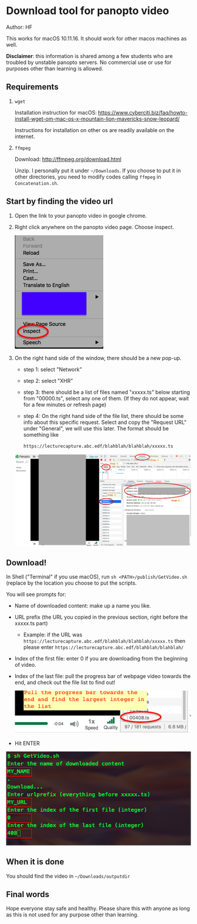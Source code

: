 # Download tool for panopto video

Author: HF

This works for macOS 10.11.16. It should work for other macos machines as well. 

**Disclaimer**: this information is shared among a few students who are troubled by unstable panopto servers. No commercial use or use for purposes other than learning is allowed. 

## Requirements

1. `wget`

   Installation instruction for macOS: https://www.cyberciti.biz/faq/howto-install-wget-om-mac-os-x-mountain-lion-mavericks-snow-leopard/

   Instructions for installation on other os are readily available on the internet.

2. `ffmpeg`

   Download: http://ffmpeg.org/download.html

   Unzip. I personally put it under `~/Downloads`. If you choose to put it in other directories, you need to modify codes calling `ffmpeg` in `Concatenation.sh`.

## Start by finding the video url

1. Open the link to your panopto video in google chrome.

2. Right click anywhere on the panopto video page. Choose inspect.

   ![Find "inspect" option of chrome](1.png)

3. On the right hand side of the window, there should be a new pop-up.

   - step 1: select "Network”

   - step 2: select "XHR”

   - step 3: there should be a list of files named "xxxxx.ts" below starting from "00000.ts", select any one of them. (If they do not appear, wait for a few minutes or refresh page)

   - step 4: On the right hand side of the file list, there should be some info about this specific request. Select and copy the "Request URL" under "General", we will use this later. The format should be something like 

     ```
     https://lecturecapture.abc.edf/blahblah/blahblah/xxxxx.ts
     ```

   ![Find the URL of videos](webpage.png)



## Download!

In Shell ("Terminal" if you use macOS), run `sh <PATH>/publish/GetVideo.sh` (replace <PATH> by the location you choose to put the scripts.

You will see prompts for:

- Name of downloaded content: make up a name you like.

- URL prefix (the URL you copied in the previous section, right before the xxxxx.ts part)

  - Example: if the URL was `https://lecturecapture.abc.edf/blahblah/blahblah/xxxxx.ts` then please enter `https://lecturecapture.abc.edf/blahblah/blahblah/`

- Index of  the first file: enter 0 if you are downloading from the beginning of video.

- Index of the last file: pull the progress bar of webpage video towards the end, and check out the file list to find out!

  ![Find the index of the last file](2.png)

- Hit ENTER

![Example](bash1.png)

## When it is done

You should find the video in `~/Downloads/outputdir`

## Final words

Hope everyone stay safe and healthy. Please share this with anyone as long as this is not used for any purpose other than learning.
